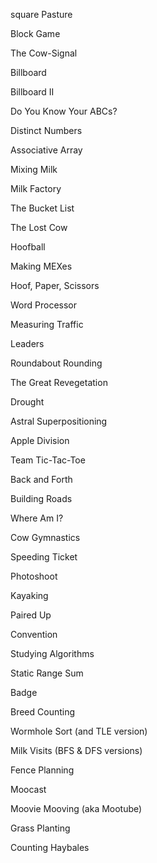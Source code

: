 square Pasture

Block Game

The Cow-Signal

Billboard

Billboard II

Do You Know Your ABCs?

Distinct Numbers

Associative Array

Mixing Milk

Milk Factory

The Bucket List

The Lost Cow

Hoofball

Making MEXes

Hoof, Paper, Scissors

Word Processor

Measuring Traffic

Leaders

Roundabout Rounding

The Great Revegetation

Drought

Astral Superpositioning

Apple Division

Team Tic-Tac-Toe

Back and Forth

Building Roads

Where Am I?

Cow Gymnastics

Speeding Ticket

Photoshoot

Kayaking

Paired Up

Convention

Studying Algorithms

Static Range Sum

Badge

Breed Counting

Wormhole Sort (and TLE version)

Milk Visits (BFS & DFS versions)

Fence Planning

Moocast

Moovie Mooving (aka Mootube)

Grass Planting

Counting Haybales
